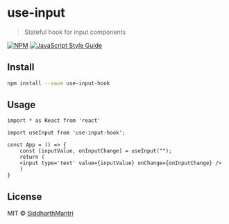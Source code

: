 # use-input

> Stateful hook for input components

[![NPM](https://img.shields.io/npm/v/use-input.svg)](https://www.npmjs.com/package/use-input-hook) [![JavaScript Style Guide](https://img.shields.io/badge/code_style-standard-brightgreen.svg)](https://standardjs.com)

## Install

```bash
npm install --save use-input-hook
```

## Usage

```tsx
import * as React from 'react'

import useInput from 'use-input-hook';

const App = () => {
	const [inputValue, onInputChange] = useInput("");
	return (
    <input type='text' value={inputValue} onChange={onInputChange} />
	)
}
```

## License

MIT © [SiddharthMantri](https://github.com/SiddharthMantri)
